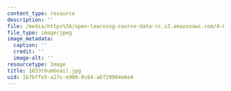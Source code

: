 ```yaml
---
content_type: resource
description: ''
file: /media/https%3A/open-learning-course-data-rc.s3.amazonaws.com/4-614-religious-architecture-and-islamic-cultures-fall-2002/1b7bffe5a27ce9000c64a6f29904e6e4_1033thumbnail.jpg
file_type: image/jpeg
image_metadata:
  caption: ''
  credit: ''
  image-alt: ''
resourcetype: Image
title: 1033thumbnail.jpg
uid: 1b7bffe5-a27c-e900-0c64-a6f29904e6e4
---
```

